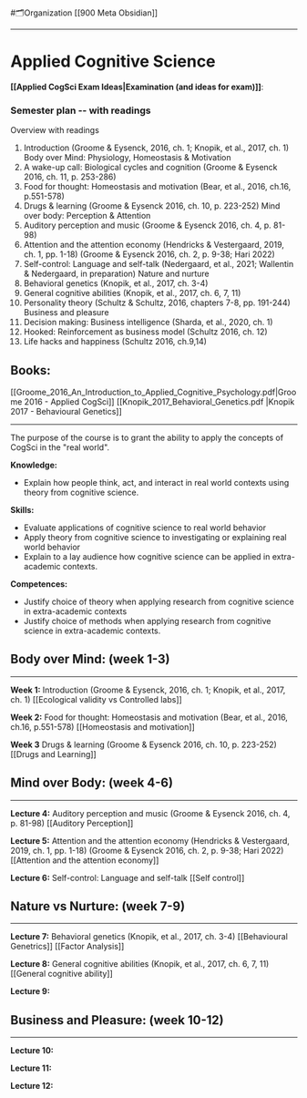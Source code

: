 #🗂️Organization 
[[900 Meta Obsidian]]
___
# Applied Cognitive Science
**[[Applied CogSci Exam Ideas|Examination (and ideas for exam)]]**:

### Semester plan -- with readings
Overview with readings
1. Introduction (Groome & Eysenck, 2016, ch. 1; Knopik, et al., 2017, ch. 1)
Body over Mind: Physiology, Homeostasis & Motivation
2. A wake-up call: Biological cycles and cognition (Groome & Eysenck 2016, ch. 11, p. 253-286)
3. Food for thought: Homeostasis and motivation (Bear, et al., 2016, ch.16, p.551-578)
4. Drugs & learning (Groome & Eysenck 2016, ch. 10, p. 223-252)
Mind over body: Perception & Attention
5. Auditory perception and music (Groome & Eysenck 2016, ch. 4, p. 81-98)
6. Attention and the attention economy (Hendricks & Vestergaard, 2019, ch. 1, pp. 1-18) (Groome & Eysenck 2016, ch. 2, p. 9-38; Hari 2022)
7. Self-control: Language and self-talk (Nedergaard, et al., 2021; Wallentin & Nedergaard, in preparation)
Nature and nurture
8. Behavioral genetics (Knopik, et al., 2017, ch. 3-4)
9. General cognitive abilities (Knopik, et al., 2017, ch. 6, 7, 11)
10. Personality theory (Schultz & Schultz, 2016, chapters 7-8, pp. 191-244)
Business and pleasure
11. Decision making: Business intelligence (Sharda, et al., 2020, ch. 1)
12. Hooked: Reinforcement as business model (Schultz 2016, ch. 12)
13. Life hacks and happiness (Schultz 2016, ch.9,14)



## Books:
[[Groome_2016_An_Introduction_to_Applied_Cognitive_Psychology.pdf|Groome 2016 - Applied CogSci]]
[[Knopik_2017_Behavioral_Genetics.pdf |Knopik 2017 - Behavioural Genetics]]


___

The purpose of the course is to grant the ability to apply the concepts of CogSci in the "real world".

**Knowledge:** 
- Explain how people think, act, and interact in real world contexts using theory from cognitive science. 

**Skills:** 
- Evaluate applications of cognitive science to real world behavior 
- Apply theory from cognitive science to investigating or explaining real world behavior 
- Explain to a lay audience how cognitive science can be applied in extra-academic contexts. 

**Competences:** 
- Justify choice of theory when applying research from cognitive science in extra-academic contexts 
- Justify choice of methods when applying research from cognitive science in extra-academic contexts.

## Body over Mind: (week 1-3)
___
**Week 1:**
Introduction (Groome & Eysenck, 2016, ch. 1; Knopik, et al., 2017, ch. 1)
[[Ecological validity vs Controlled labs]]

 **Week 2:**
Food for thought: Homeostasis and motivation (Bear, et al., 2016, ch.16, p.551-578)
[[Homeostasis and motivation]]

**Week 3**
Drugs & learning (Groome & Eysenck 2016, ch. 10, p. 223-252)
[[Drugs and Learning]]

## Mind over Body: (week 4-6)
___
**Lecture 4:**
Auditory perception and music (Groome & Eysenck 2016, ch. 4, p. 81-98)
[[Auditory Perception]]

**Lecture 5:**
Attention and the attention economy (Hendricks & Vestergaard, 2019, ch. 1, pp. 1-18) (Groome & Eysenck 2016, ch. 2, p. 9-38; Hari 2022)
[[Attention and the attention economy]]

**Lecture 6:**
Self-control: Language and self-talk
[[Self control]]



## Nature vs Nurture: (week 7-9)
___
**Lecture 7:**
Behavioral genetics (Knopik, et al., 2017, ch. 3-4)
[[Behavioural Genetrics]]
[[Factor Analysis]]

**Lecture 8:**
General cognitive abilities (Knopik, et al., 2017, ch. 6, 7, 11)
[[General cognitive ability]]

**Lecture 9:**

## Business and Pleasure: (week 10-12)
___
**Lecture 10:**

**Lecture 11:**

**Lecture 12:**
